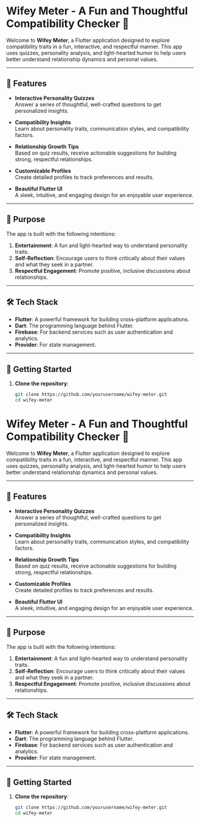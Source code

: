 # Wifey Meter - A Fun and Thoughtful Compatibility Checker 💍

Welcome to **Wifey Meter**, a Flutter application designed to explore compatibility traits in a fun, interactive, and respectful manner. This app uses quizzes, personality analysis, and light-hearted humor to help users better understand relationship dynamics and personal values.

---

## 🚀 Features

- **Interactive Personality Quizzes**  
  Answer a series of thoughtful, well-crafted questions to get personalized insights.

- **Compatibility Insights**  
  Learn about personality traits, communication styles, and compatibility factors.

- **Relationship Growth Tips**  
  Based on quiz results, receive actionable suggestions for building strong, respectful relationships.

- **Customizable Profiles**  
  Create detailed profiles to track preferences and results.

- **Beautiful Flutter UI**  
  A sleek, intuitive, and engaging design for an enjoyable user experience.

---

## 🎯 Purpose

The app is built with the following intentions:  
1. **Entertainment**: A fun and light-hearted way to understand personality traits.  
2. **Self-Reflection**: Encourage users to think critically about their values and what they seek in a partner.  
3. **Respectful Engagement**: Promote positive, inclusive discussions about relationships.

---

## 🛠️ Tech Stack

- **Flutter**: A powerful framework for building cross-platform applications.  
- **Dart**: The programming language behind Flutter.  
- **Firebase**: For backend services such as user authentication and analytics.  
- **Provider**: For state management.  

---

## 📲 Getting Started

1. **Clone the repository**:  
   ```bash
   git clone https://github.com/yourusername/wifey-meter.git
   cd wifey-meter
# Wifey Meter - A Fun and Thoughtful Compatibility Checker 💍

Welcome to **Wifey Meter**, a Flutter application designed to explore compatibility traits in a fun, interactive, and respectful manner. This app uses quizzes, personality analysis, and light-hearted humor to help users better understand relationship dynamics and personal values.

---

## 🚀 Features

- **Interactive Personality Quizzes**  
  Answer a series of thoughtful, well-crafted questions to get personalized insights.

- **Compatibility Insights**  
  Learn about personality traits, communication styles, and compatibility factors.

- **Relationship Growth Tips**  
  Based on quiz results, receive actionable suggestions for building strong, respectful relationships.

- **Customizable Profiles**  
  Create detailed profiles to track preferences and results.

- **Beautiful Flutter UI**  
  A sleek, intuitive, and engaging design for an enjoyable user experience.

---

## 🎯 Purpose

The app is built with the following intentions:  
1. **Entertainment**: A fun and light-hearted way to understand personality traits.  
2. **Self-Reflection**: Encourage users to think critically about their values and what they seek in a partner.  
3. **Respectful Engagement**: Promote positive, inclusive discussions about relationships.

---

## 🛠️ Tech Stack

- **Flutter**: A powerful framework for building cross-platform applications.  
- **Dart**: The programming language behind Flutter.  
- **Firebase**: For backend services such as user authentication and analytics.  
- **Provider**: For state management.  

---

## 📲 Getting Started

1. **Clone the repository**:  
   ```bash
   git clone https://github.com/yourusername/wifey-meter.git
   cd wifey-meter
